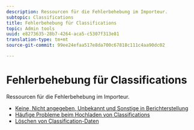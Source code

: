 ```yaml
---
description: Ressourcen für die Fehlerbehebung im Importeur.
subtopic: Classifications
title: Fehlerbehebung für Classifications
topic: Admin tools
uuid: e8273635-28b7-4264-aca5-c5307f313e81
translation-type: tm+mt
source-git-commit: 99ee24efaa517e8da700c67818c111c4aa90dc02

---
```



# Fehlerbehebung für Classifications

Ressourcen für die Fehlerbehebung im Importeur.

* [Keine, Nicht angegeben, Unbekannt und Sonstige in Berichterstellung](/help/technotes/unspecified.md)
* [Häufige Probleme beim Hochladen von Classifications](http://helpx.adobe.com/de/analytics/kb/common-saint-upload-issues.html)
* [Löschen von Classification-Daten](/help/components/c-classifications2/c-classifications-importer/t-delete-classification-data.md)


